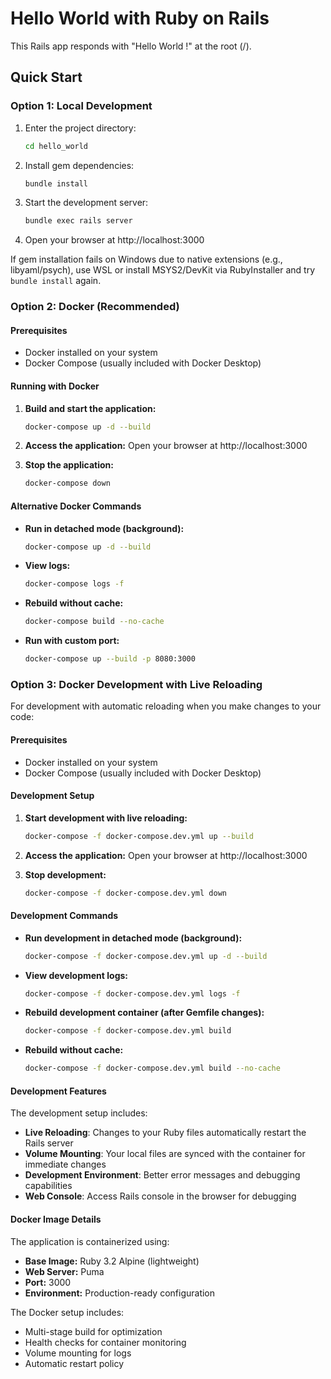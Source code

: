 # Hello World with Ruby on Rails

This Rails app responds with "Hello World !" at the root (/).

## Quick Start

### Option 1: Local Development
1. Enter the project directory:
   
   ```bash
   cd hello_world
   ```
2. Install gem dependencies:
   
   ```bash
   bundle install
   ```
3. Start the development server:
   
   ```bash
   bundle exec rails server
   ```
4. Open your browser at http://localhost:3000

If gem installation fails on Windows due to native extensions (e.g., libyaml/psych), use WSL or install MSYS2/DevKit via RubyInstaller and try `bundle install` again.

### Option 2: Docker (Recommended)

#### Prerequisites
- Docker installed on your system
- Docker Compose (usually included with Docker Desktop)

#### Running with Docker

1. **Build and start the application:**
   ```bash
   docker-compose up -d --build
   ```

2. **Access the application:**
   Open your browser at http://localhost:3000

3. **Stop the application:**
   ```bash
   docker-compose down
   ```

#### Alternative Docker Commands

- **Run in detached mode (background):**
  ```bash
  docker-compose up -d --build
  ```

- **View logs:**
  ```bash
  docker-compose logs -f
  ```

- **Rebuild without cache:**
  ```bash
  docker-compose build --no-cache
  ```

- **Run with custom port:**
  ```bash
  docker-compose up --build -p 8080:3000
  ```

### Option 3: Docker Development with Live Reloading

For development with automatic reloading when you make changes to your code:

#### Prerequisites
- Docker installed on your system
- Docker Compose (usually included with Docker Desktop)

#### Development Setup

1. **Start development with live reloading:**
   ```bash
   docker-compose -f docker-compose.dev.yml up --build
   ```

2. **Access the application:**
   Open your browser at http://localhost:3000

3. **Stop development:**
   ```bash
   docker-compose -f docker-compose.dev.yml down
   ```

#### Development Commands

- **Run development in detached mode (background):**
  ```bash
  docker-compose -f docker-compose.dev.yml up -d --build
  ```

- **View development logs:**
  ```bash
  docker-compose -f docker-compose.dev.yml logs -f
  ```

- **Rebuild development container (after Gemfile changes):**
  ```bash
  docker-compose -f docker-compose.dev.yml build
  ```

- **Rebuild without cache:**
  ```bash
  docker-compose -f docker-compose.dev.yml build --no-cache
  ```

#### Development Features

The development setup includes:
- **Live Reloading**: Changes to your Ruby files automatically restart the Rails server
- **Volume Mounting**: Your local files are synced with the container for immediate changes
- **Development Environment**: Better error messages and debugging capabilities
- **Web Console**: Access Rails console in the browser for debugging

#### Docker Image Details

The application is containerized using:
- **Base Image:** Ruby 3.2 Alpine (lightweight)
- **Web Server:** Puma
- **Port:** 3000
- **Environment:** Production-ready configuration

The Docker setup includes:
- Multi-stage build for optimization
- Health checks for container monitoring
- Volume mounting for logs
- Automatic restart policy
